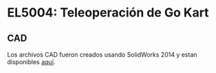 # EL5004: Teleoperación de Go Kart

## CAD

Los archivos CAD fueron creados usando SolidWorks 2014 y estan disponibles [aquí](https://mega.nz/#!sts3RLpC!TGG8FULg5RGBNG4SyLwB-OSzpaIaMvL-rCDUFSoWiwc).


